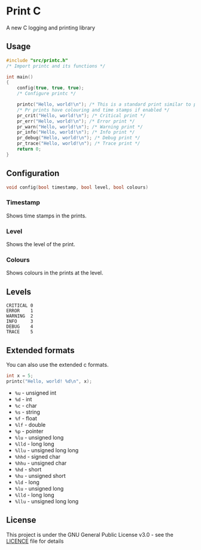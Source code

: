 # Print C

A new C logging and printing library

## Usage

```c
#include "src/printc.h"
/* Import printc and its functions */

int main()
{
    config(true, true, true);
    /* Configure printc */

    printc("Hello, world!\n"); /* This is a standard print similar to printf and printk in the linux kernel */
    /* Pr prints have colouring and time stamps if enabled */
    pr_crit("Hello, world!\n"); /* Critical print */
    pr_err("Hello, world!\n"); /* Error print */
    pr_warn("Hello, world!\n"); /* Warning print */
    pr_info("Hello, world!\n"); /* Info print */
    pr_debug("Hello, world!\n"); /* Debug print */
    pr_trace("Hello, world!\n"); /* Trace print */
    return 0;
}
```

## Configuration

```c
void config(bool timestamp, bool level, bool colours)
```

### Timestamp

Shows time stamps in the prints.

### Level

Shows the level of the print.

### Colours

Shows colours in the prints at the level.

## Levels

```
CRITICAL 0
ERROR    1
WARNING  2
INFO     3
DEBUG    4
TRACE    5
```

## Extended formats

You can also use the extended c formats.

```c
int x = 5;
printc("Hello, world! %d\n", x);
```

- `%u` - unsigned int
- `%d` - int
- `%c` - char
- `%s` - string
- `%f` - float
- `%lf` - double
- `%p` - pointer
- `%lu` - unsigned long
- `%lld` - long long
- `%llu` - unsigned long long
- `%hhd` - signed char
- `%hhu` - unsigned char
- `%hd` - short
- `%hu` - unsigned short
- `%ld` - long
- `%lu` - unsigned long
- `%lld` - long long
- `%llu` - unsigned long long

## License

This project is under the GNU General Public License v3.0 - see the [LICENCE](LICENCE) file for details